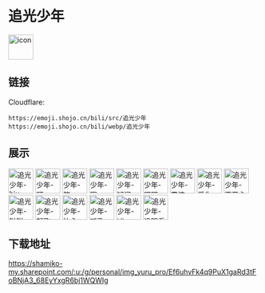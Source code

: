 # 追光少年
<img src="https://emoji.shojo.cn/bili/src/追光少年/icon.png" width="50" height="50" alt="icon">

## 链接
Cloudflare:
```
https://emoji.shojo.cn/bili/src/追光少年
https://emoji.shojo.cn/bili/webp/追光少年
```
## 展示
<img src="https://emoji.shojo.cn/bili/src/追光少年/追光少年-biu.png" width="50" height="50" alt="追光少年-biu">
<img src="https://emoji.shojo.cn/bili/src/追光少年/追光少年-盯.png" width="50" height="50" alt="追光少年-盯">
<img src="https://emoji.shojo.cn/bili/src/追光少年/追光少年-笑.png" width="50" height="50" alt="追光少年-笑">
<img src="https://emoji.shojo.cn/bili/src/追光少年/追光少年-困.png" width="50" height="50" alt="追光少年-困">
<img src="https://emoji.shojo.cn/bili/src/追光少年/追光少年-疑问.png" width="50" height="50" alt="追光少年-疑问">
<img src="https://emoji.shojo.cn/bili/src/追光少年/追光少年-嘿嘿.png" width="50" height="50" alt="追光少年-嘿嘿">
<img src="https://emoji.shojo.cn/bili/src/追光少年/追光少年-震惊.png" width="50" height="50" alt="追光少年-震惊">
<img src="https://emoji.shojo.cn/bili/src/追光少年/追光少年-爱你.png" width="50" height="50" alt="追光少年-爱你">
<img src="https://emoji.shojo.cn/bili/src/追光少年/追光少年-不开心.png" width="50" height="50" alt="追光少年-不开心">
<img src="https://emoji.shojo.cn/bili/src/追光少年/追光少年-哒咩.png" width="50" height="50" alt="追光少年-哒咩">
<img src="https://emoji.shojo.cn/bili/src/追光少年/追光少年-起飞.png" width="50" height="50" alt="追光少年-起飞">
<img src="https://emoji.shojo.cn/bili/src/追光少年/追光少年-比心.png" width="50" height="50" alt="追光少年-比心">
<img src="https://emoji.shojo.cn/bili/src/追光少年/追光少年-听歌.png" width="50" height="50" alt="追光少年-听歌">
<img src="https://emoji.shojo.cn/bili/src/追光少年/追光少年-凶.png" width="50" height="50" alt="追光少年-凶">
<img src="https://emoji.shojo.cn/bili/src/追光少年/追光少年-没眼看.png" width="50" height="50" alt="追光少年-没眼看">

## 下载地址

https://shamiko-my.sharepoint.com/:u:/g/personal/img_yuru_pro/Ef6uhvFk4q9PuX1gaRd3tFoBNjA3_68EyYxgR6bj1WQWIg